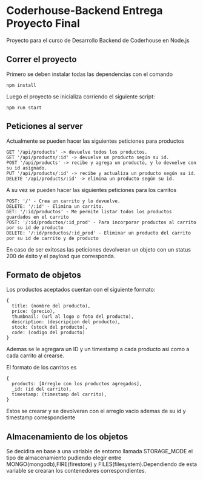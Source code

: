 # Coderhouse-Backend Entrega Proyecto Final
Proyecto para el curso de Desarrollo Backend de Coderhouse en Node.js

## Correr el proyecto
  Primero se deben instalar todas las dependencias con el comando
  ```
  npm install
  ```
  Luego el proyecto se inicializa corriendo el siguiente script:
  ```
  npm run start
  ```
## Peticiones al server

  Actualmente se pueden hacer las siguientes peticiones para productos
  ```
  GET '/api/products' -> devuelve todos los productos.
  GET '/api/products/:id' -> devuelve un producto según su id.
  POST '/api/products' -> recibe y agrega un producto, y lo devuelve con su id asignado.
  PUT '/api/products/:id' -> recibe y actualiza un producto según su id.
  DELETE '/api/products/:id' -> elimina un producto según su id.

  ```

  A su vez se pueden hacer las siguientes peticiones para los carritos
  ```
  POST: '/' - Crea un carrito y lo devuelve.
  DELETE: '/:id' - Elimina un carrito.
  GET: '/:id/productos' - Me permite listar todos los productos guardados en el carrito
  POST: '/:id/productos/:id_prod' - Para incorporar productos al carrito por su id de producto
  DELETE: '/:id/productos/:id_prod' - Eliminar un producto del carrito por su id de carrito y de producto

  ```
  En caso de ser exitosas las peticiones devolveran un objeto con un status 200 de éxito y el payload que corresponda.  
## Formato de objetos
  Los productos aceptados cuentan con el siguiente formato:
  
  ```
  {
    title: (nombre del producto),
    price: (precio),
    thumbnail: (url al logo o foto del producto),
    description: (descripcion del producto),
    stock: (stock del producto),
    code: (codigo del producto)
  }

  ```
  Ademas se le agregara un ID y un timestamp a cada producto asi como a cada carrito al crearse.

  El formato de los carritos es
  ```
  {
    products: [Arreglo con los productos agregados],
    _id: (id del carrito),
    timestamp: (timestamp del carrito),
  }

  ```
  Estos se crearar y se devolveran con el arreglo vacio ademas de su id y timestamp correspondiente

  ## Almacenamiento de los objetos

  Se decidira en base a una variable de entorno llamada STORAGE_MODE el tipo de almacenamiento pudiendo elegir entre MONGO(mongodb),FIRE(firestore) y FILES(filesystem).Dependiendo de esta variable se crearan los contenedores correspondientes.
